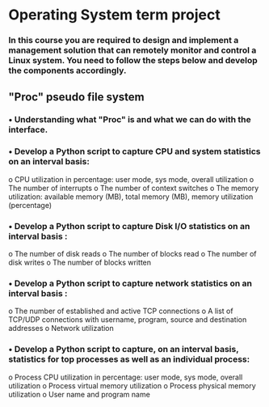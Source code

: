 # Operating System term project
 ### In this course you are required to design and implement a management solution that can remotely monitor and control a Linux system. You need to follow the steps below and develop the components accordingly.
## "Proc" pseudo file system
### • Understanding what "Proc" is and what we can do with the interface.
### • Develop a Python script to capture CPU and system statistics on an interval basis:
o CPU utilization in percentage: user mode, sys mode, overall utilization o The number of interrupts
o The number of context switches
o The memory utilization: available memory (MB), total memory (MB), memory utilization (percentage)
### • Develop a Python script to capture Disk I/O statistics on an interval basis :
o The number of disk reads
o The number of blocks read
o The number of disk writes
o The number of blocks written
### • Develop a Python script to capture network statistics on an interval basis :
o The number of established and active TCP connections
o A list of TCP/UDP connections with username, program, source and destination
addresses
o Network utilization
### • Develop a Python script to capture, on an interval basis, statistics for top processes as well as an individual process:
o Process CPU utilization in percentage: user mode, sys mode, overall utilization o Process virtual memory utilization
o Process physical memory utilization
o User name and program name
